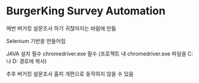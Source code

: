 # BurgerKing Survey Automation

매번 버거킹 설문조사 하기 귀찮아지는 바람에 만듦

Selenium 기반을 만들어짐

JAVA 설치 필수
chromedriver.exe 필수 (프로젝트 내 chromedriver.exe 파일을 C:나 D: 경로에 복사)

추후 버거킹 설문조사 홈피 개편으로 동작하지 않을 수 있음